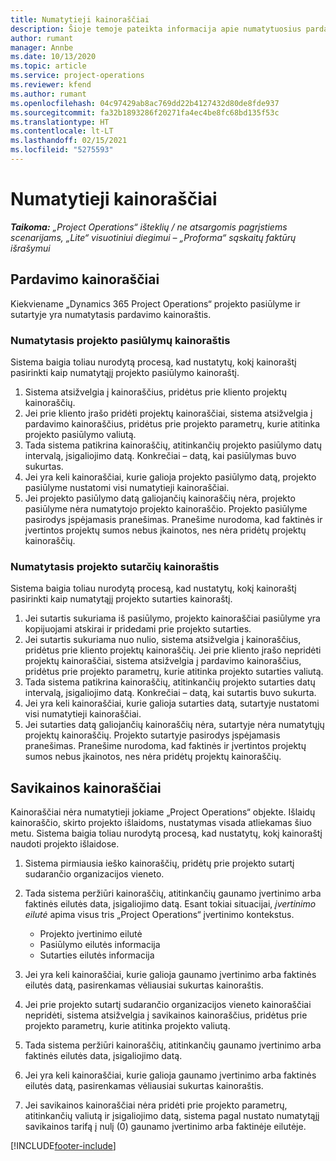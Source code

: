 ```yaml
---
title: Numatytieji kainoraščiai
description: Šioje temoje pateikta informacija apie numatytuosius pardavimo ir savikainos kainoraščius programoje „Project Operations“.
author: rumant
manager: Annbe
ms.date: 10/13/2020
ms.topic: article
ms.service: project-operations
ms.reviewer: kfend
ms.author: rumant
ms.openlocfilehash: 04c97429ab8ac769dd22b4127432d80de8fde937
ms.sourcegitcommit: fa32b1893286f20271fa4ec4be8fc68bd135f53c
ms.translationtype: HT
ms.contentlocale: lt-LT
ms.lasthandoff: 02/15/2021
ms.locfileid: "5275593"
---
```

# <a name="default-price-lists"></a>Numatytieji kainoraščiai

_**Taikoma:** „Project Operations“ išteklių / ne atsargomis pagrįstiems scenarijams, „Lite“ visuotiniui diegimui – „Proforma“ sąskaitų faktūrų išrašymui_

## <a name="sales-price-lists"></a>Pardavimo kainoraščiai

Kiekviename „Dynamics 365 Project Operations“ projekto pasiūlyme ir sutartyje yra numatytasis pardavimo kainoraštis. 

### <a name="price-list-default-on-project-quotes"></a>Numatytasis projekto pasiūlymų kainoraštis
Sistema baigia toliau nurodytą procesą, kad nustatytų, kokį kainoraštį pasirinkti kaip numatytąjį projekto pasiūlymo kainoraštį.

1. Sistema atsižvelgia į kainoraščius, pridėtus prie kliento projektų kainoraščių. 
2. Jei prie kliento įrašo pridėti projektų kainoraščiai, sistema atsižvelgia į pardavimo kainoraščius, pridėtus prie projekto parametrų, kurie atitinka projekto pasiūlymo valiutą.
3. Tada sistema patikrina kainoraščių, atitinkančių projekto pasiūlymo datų intervalą, įsigaliojimo datą. Konkrečiai – datą, kai pasiūlymas buvo sukurtas.
4. Jei yra keli kainoraščiai, kurie galioja projekto pasiūlymo datą, projekto pasiūlyme nustatomi visi numatytieji kainoraščiai.
5. Jei projekto pasiūlymo datą galiojančių kainoraščių nėra, projekto pasiūlyme nėra numatytojo projekto kainoraščio. Projekto pasiūlyme pasirodys įspėjamasis pranešimas. Pranešime nurodoma, kad faktinės ir įvertintos projektų sumos nebus įkainotos, nes nėra pridėtų projektų kainoraščių.

### <a name="price-list-default-on-project-contracts"></a>Numatytasis projekto sutarčių kainoraštis 
Sistema baigia toliau nurodytą procesą, kad nustatytų, kokį kainoraštį pasirinkti kaip numatytąjį projekto sutarties kainoraštį.

1. Jei sutartis sukuriama iš pasiūlymo, projekto kainoraščiai pasiūlyme yra kopijuojami atskirai ir pridedami prie projekto sutarties.
2. Jei sutartis sukuriama nuo nulio, sistema atsižvelgia į kainoraščius, pridėtus prie kliento projektų kainoraščių. Jei prie kliento įrašo nepridėti projektų kainoraščiai, sistema atsižvelgia į pardavimo kainoraščius, pridėtus prie projekto parametrų, kurie atitinka projekto sutarties valiutą.
4. Tada sistema patikrina kainoraščių, atitinkančių projekto sutarties datų intervalą, įsigaliojimo datą. Konkrečiai – datą, kai sutartis buvo sukurta.
5. Jei yra keli kainoraščiai, kurie galioja sutarties datą, sutartyje nustatomi visi numatytieji kainoraščiai.
6. Jei sutarties datą galiojančių kainoraščių nėra, sutartyje nėra numatytųjų projektų kainoraščių. Projekto sutartyje pasirodys įspėjamasis pranešimas. Pranešime nurodoma, kad faktinės ir įvertintos projektų sumos nebus įkainotos, nes nėra pridėtų projektų kainoraščių.

## <a name="cost-price-lists"></a>Savikainos kainoraščiai

Kainoraščiai nėra numatytieji jokiame „Project Operations“ objekte. Išlaidų kainoraščio, skirto projekto išlaidoms, nustatymas visada atliekamas šiuo metu. Sistema baigia toliau nurodytą procesą, kad nustatytų, kokį kainoraštį naudoti projekto išlaidose.

1. Sistema pirmiausia ieško kainoraščių, pridėtų prie projekto sutartį sudarančio organizacijos vieneto.
2. Tada sistema peržiūri kainoraščių, atitinkančių gaunamo įvertinimo arba faktinės eilutės data, įsigaliojimo datą. Esant tokiai situacijai, *įvertinimo eilutė* apima visus tris „Project Operations“ įvertinimo kontekstus.

    - Projekto įvertinimo eilutė
    - Pasiūlymo eilutės informacija
    - Sutarties eilutės informacija
  
3. Jei yra keli kainoraščiai, kurie galioja gaunamo įvertinimo arba faktinės eilutės datą, pasirenkamas vėliausiai sukurtas kainoraštis.
4. Jei prie projekto sutartį sudarančio organizacijos vieneto kainoraščiai nepridėti, sistema atsižvelgia į savikainos kainoraščius, pridėtus prie projekto parametrų, kurie atitinka projekto valiutą.
5. Tada sistema peržiūri kainoraščių, atitinkančių gaunamo įvertinimo arba faktinės eilutės data, įsigaliojimo datą. 
6. Jei yra keli kainoraščiai, kurie galioja gaunamo įvertinimo arba faktinės eilutės datą, pasirenkamas vėliausiai sukurtas kainoraštis.
7. Jei savikainos kainoraščiai nėra pridėti prie projekto parametrų, atitinkančių valiutą ir įsigaliojimo datą, sistema pagal nustato numatytąjį savikainos tarifą į nulį (0) gaunamo įvertinimo arba faktinėje eilutėje.


[!INCLUDE[footer-include](../includes/footer-banner.md)]